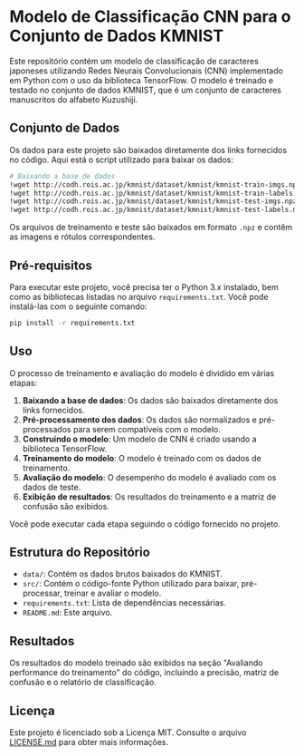 
# Modelo de Classificação CNN para o Conjunto de Dados KMNIST

Este repositório contém um modelo de classificação de caracteres japoneses utilizando Redes Neurais Convolucionais (CNN) implementado em Python com o uso da biblioteca TensorFlow. O modelo é treinado e testado no conjunto de dados KMNIST, que é um conjunto de caracteres manuscritos do alfabeto Kuzushiji.

## Conjunto de Dados

Os dados para este projeto são baixados diretamente dos links fornecidos no código. Aqui está o script utilizado para baixar os dados:

```bash
# Baixando a base de dados
!wget http://codh.rois.ac.jp/kmnist/dataset/kmnist/kmnist-train-imgs.npz
!wget http://codh.rois.ac.jp/kmnist/dataset/kmnist/kmnist-train-labels.npz
!wget http://codh.rois.ac.jp/kmnist/dataset/kmnist/kmnist-test-imgs.npz
!wget http://codh.rois.ac.jp/kmnist/dataset/kmnist/kmnist-test-labels.npz
```

Os arquivos de treinamento e teste são baixados em formato `.npz` e contêm as imagens e rótulos correspondentes.

## Pré-requisitos

Para executar este projeto, você precisa ter o Python 3.x instalado, bem como as bibliotecas listadas no arquivo `requirements.txt`. Você pode instalá-las com o seguinte comando:

```bash
pip install -r requirements.txt
```

## Uso

O processo de treinamento e avaliação do modelo é dividido em várias etapas:

1. **Baixando a base de dados**: Os dados são baixados diretamente dos links fornecidos.
2. **Pré-processamento dos dados**: Os dados são normalizados e pré-processados para serem compatíveis com o modelo.
3. **Construindo o modelo**: Um modelo de CNN é criado usando a biblioteca TensorFlow.
4. **Treinamento do modelo**: O modelo é treinado com os dados de treinamento.
5. **Avaliação do modelo**: O desempenho do modelo é avaliado com os dados de teste.
6. **Exibição de resultados**: Os resultados do treinamento e a matriz de confusão são exibidos.

Você pode executar cada etapa seguindo o código fornecido no projeto.

## Estrutura do Repositório

- `data/`: Contém os dados brutos baixados do KMNIST.
- `src/`: Contém o código-fonte Python utilizado para baixar, pré-processar, treinar e avaliar o modelo.
- `requirements.txt`: Lista de dependências necessárias.
- `README.md`: Este arquivo.

## Resultados

Os resultados do modelo treinado são exibidos na seção "Avaliando performance do treinamento" do código, incluindo a precisão, matriz de confusão e o relatório de classificação.


## Licença

Este projeto é licenciado sob a Licença MIT. Consulte o arquivo [LICENSE.md](LICENSE.md) para obter mais informações.
